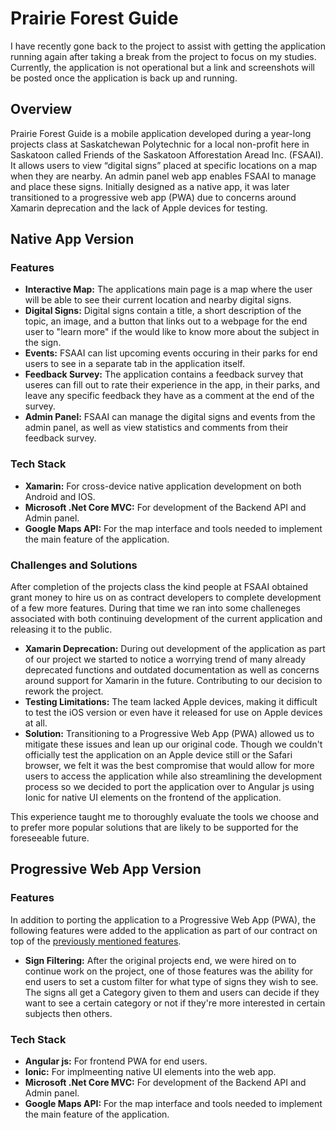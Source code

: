 # Prairie Forest Guide
I have recently gone back to the project to assist with getting the application running again after taking a break from the project to focus on my studies. Currently, the application is not operational but a link and screenshots will be posted once the application is back up and running.

## Overview
Prairie Forest Guide is a mobile application developed during a year-long projects class at Saskatchewan Polytechnic for a local non-profit here in Saskatoon called Friends of the Saskatoon Afforestation Aread Inc. (FSAAI). It allows users to view “digital signs” placed at specific locations on a map when they are nearby. An admin panel web app enables FSAAI to manage and place these signs. Initially designed as a native app, it was later transitioned to a progressive web app (PWA) due to concerns around Xamarin deprecation and the lack of Apple devices for testing.

## Native App Version
### Features
- **Interactive Map:** The applications main page is a map where the user will be able to see their current location and nearby digital signs.
- **Digital Signs:** Digital signs contain a title, a short description of the topic, an image, and a button that links out to a webpage for the end user to "learn more" if the would like to know more about the subject in the sign.
- **Events:** FSAAI can list upcoming events occuring in their parks for end users to see in a separate tab in the application itself.
- **Feedback Survey:** The application contains a feedback survey that useres can fill out to rate their experience in the app, in their parks, and leave any specific feedback they have as a comment at the end of the survey.
- **Admin Panel:** FSAAI can manage the digital signs and events from the admin panel, as well as view statistics and comments from their feedback survey.

### Tech Stack
- **Xamarin:** For cross-device native application development on both Android and IOS.
- **Microsoft .Net Core MVC:** For development of the Backend API and Admin panel.
- **Google Maps API:** For the map interface and tools needed to implement the main feature of the application.

### Challenges and Solutions
After completion of the projects class the kind people at FSAAI obtained grant money to hire us on as contract developers to complete development of a few more features. During that time we ran into some challeneges associated with both continuing development of the current application and releasing it to the public.
- **Xamarin Deprecation:** During out development of the application as part of our project we started to notice a worrying trend of many already deprecated functions and outdated documentation as well as concerns around support for Xamarin in the future. Contributing to our decision to rework the project.
- **Testing Limitations:** The team lacked Apple devices, making it difficult to test the iOS version or even have it released for use on Apple devices at all.
- **Solution:** Transitioning to a Progressive Web App (PWA) allowed us to mitigate these issues and lean up our original code. Though we couldn't officially test the application on an Apple device still or the Safari browser, we felt it was the best compromise that would allow for more users to access the application while also streamlining the development process so we decided to port the application over to Angular js using Ionic for native UI elements on the frontend of the application.

This experience taught me to thoroughly evaluate the tools we choose and to prefer more popular solutions that are likely to be supported for the foreseeable future.

## Progressive Web App Version
### Features
In addition to porting the application to a Progressive Web App (PWA), the following features were added to the application as part of our contract on top of the [previously mentioned features](#native-app-version).
- **Sign Filtering:** After the original projects end, we were hired on to continue work on the project, one of those features was the ability for end users to set a custom filter for what type of signs they wish to see. The signs all get a Category given to them and users can decide if they want to see a certain category or not if they're more interested in certain subjects then others.

### Tech Stack
- **Angular js:** For frontend PWA for end users.
- **Ionic:** For implmeenting native UI elements into the web app.
- **Microsoft .Net Core MVC:** For development of the Backend API and Admin panel.
- **Google Maps API:** For the map interface and tools needed to implement the main feature of the application.


